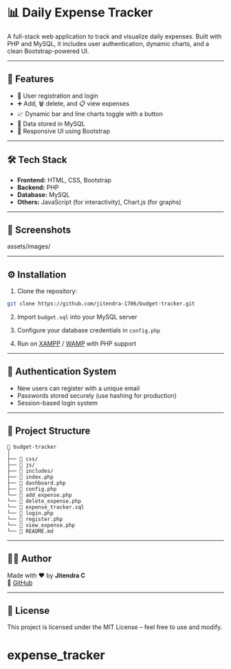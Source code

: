 # 📊 Daily Expense Tracker

A full-stack web application to track and visualize daily expenses. Built with PHP and MySQL, it includes user authentication, dynamic charts, and a clean Bootstrap-powered UI.

---

## 🚀 Features

- 🔐 User registration and login
- ➕ Add, 🗑️ delete, and 📋 view expenses
- 📈 Dynamic bar and line charts toggle with a button
- 💾 Data stored in MySQL
- 🎨 Responsive UI using Bootstrap

---

## 🛠️ Tech Stack

- **Frontend:** HTML, CSS, Bootstrap
- **Backend:** PHP
- **Database:** MySQL
- **Others:** JavaScript (for interactivity), Chart.js (for graphs)

---

## 📸 Screenshots

assets/images/

---

## ⚙️ Installation

1. Clone the repository:
```bash
git clone https://github.com/jitendra-1706/budget-tracker.git
```

2. Import `budget.sql` into your MySQL server

3. Configure your database credentials in `config.php`

4. Run on [XAMPP](https://www.apachefriends.org/) / [WAMP](http://www.wampserver.com/) with PHP support

---

## 🔐 Authentication System

- New users can register with a unique email
- Passwords stored securely (use hashing for production)
- Session-based login system

---

## 📂 Project Structure

```
📁 budget-tracker
│
├── 📁 css/
├── 📁 js/
├── 📁 includes/
├── 📄 index.php
├── 📄 dashboard.php
├── 📄 config.php
└── 📄 add_expense.php
└── 📄 delete_expense.php
└── 📄 expense_tracker.sql
└── 📄 login.php
└── 📄 register.php
└── 📄 view_expense.php
└── 📄 README.md
```

---

## 👨‍💻 Author

Made with ❤️ by **Jitendra C**  
🔗 [GitHub](https://github.com/Jitendra-1706)

---

## 📄 License

This project is licensed under the MIT License – feel free to use and modify.
# expense_tracker
